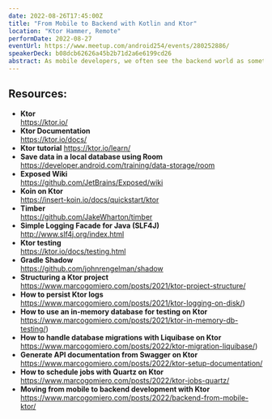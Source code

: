 ```yaml
---
date: 2022-08-26T17:45:00Z
title: "From Mobile to Backend with Kotlin and Ktor"
location: "Ktor Hammer, Remote"
performDate: 2022-08-27
eventUrl: https://www.meetup.com/android254/events/280252886/
speakerDeck: b08dcb62626a45b2b71d2a6e6199cd26
abstract: As mobile developers, we often see the backend world as something magical that "does things". But what if I tell you that you can easily build a backend even if mobile is your thing?<br><br>With this talk, I want to show how it is possible to bring your mobile knowledge (and shift it a little bit) to build a backend with Kotlin and Ktor. I will show how to structure the project, set up Dependency Injection, connect to a database and test everything to have a working backend ready to be deployed.
---
```


## Resources:

- **Ktor**\
    https://ktor.io/
- **Ktor Documentation**\
    https://ktor.io/docs/
- **Ktor tutorial**
    https://ktor.io/learn/
- **Save data in a local database using Room**\
    https://developer.android.com/training/data-storage/room
- **Exposed Wiki**\
    https://github.com/JetBrains/Exposed/wiki
- **Koin on Ktor**\
    https://insert-koin.io/docs/quickstart/ktor
- **Timber**\
    https://github.com/JakeWharton/timber
- **Simple Logging Facade for Java (SLF4J)**\
    http://www.slf4j.org/index.html
- **Ktor testing**\
    https://ktor.io/docs/testing.html
- **Gradle Shadow**\
    https://github.com/johnrengelman/shadow
- **Structuring a Ktor project**\
    https://www.marcogomiero.com/posts/2021/ktor-project-structure/
- **How to persist Ktor logs**\
    https://www.marcogomiero.com/posts/2021/ktor-logging-on-disk/)
- **How to use an in-memory database for testing on Ktor**\
    https://www.marcogomiero.com/posts/2021/ktor-in-memory-db-testing/)
- **How to handle database migrations with Liquibase on Ktor**\
    https://www.marcogomiero.com/posts/2022/ktor-migration-liquibase/)
- **Generate API documentation from Swagger on Ktor**\
    https://www.marcogomiero.com/posts/2022/ktor-setup-documentation/
- **How to schedule jobs with Quartz on Ktor**\
    https://www.marcogomiero.com/posts/2022/ktor-jobs-quartz/
- **Moving from mobile to backend development with Ktor**\
    https://www.marcogomiero.com/posts/2022/backend-from-mobile-ktor/
